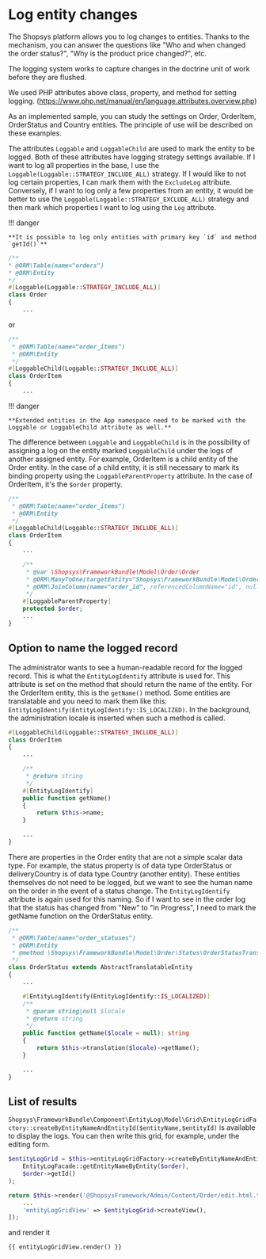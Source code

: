 # Log entity changes

The Shopsys platform allows you to log changes to entities.
Thanks to the mechanism, you can answer the questions like "Who and when changed the order status?", "Why is the product price changed?", etc.

The logging system works to capture changes in the doctrine unit of work before they are flushed.

We used PHP attributes above class, property, and method for setting logging. (https://www.php.net/manual/en/language.attributes.overview.php)

As an implemented sample, you can study the settings on Order, OrderItem, OrderStatus and Country entities.
The principle of use will be described on these examples.

The attributes `Loggable` and `LoggableChild` are used to mark the entity to be logged.
Both of these attributes have logging strategy settings available.
If I want to log all properties in the base, I use the `Loggable(Loggable::STRATEGY_INCLUDE_ALL)` strategy.
If I would like to not log certain properties, I can mark them with the `ExcludeLog` attribute.
Conversely, if I want to log only a few properties from an entity, it would be better to use the `Loggable(Loggable::STRATEGY_EXCLUDE_ALL)` strategy and then mark which properties I want to log using the `Log` attribute.

!!! danger

    **It is possible to log only entities with primary key `id` and method `getId()`**

```php
/**
* @ORM\Table(name="orders")
* @ORM\Entity
*/
#[Loggable(Loggable::STRATEGY_INCLUDE_ALL)]
class Order
{
    ...
```

or

```php
/**
 * @ORM\Table(name="order_items")
 * @ORM\Entity
 */
#[LoggableChild(Loggable::STRATEGY_INCLUDE_ALL)]
class OrderItem
{
    ...
```

!!! danger

    **Extended entities in the App namespace need to be marked with the Loggable or LoggableChild attribute as well.**

The difference between `Loggable` and `LoggableChild` is in the possibility of assigning a log on the entity marked `LoggableChild` under the logs of another assigned entity.
For example, OrderItem is a child entity of the Order entity. In the case of a child entity, it is still necessary to mark its binding property using the `LoggableParentProperty` attribute.
In the case of OrderItem, it's the `$order` property.

```php
/**
 * @ORM\Table(name="order_items")
 * @ORM\Entity
 */
#[LoggableChild(Loggable::STRATEGY_INCLUDE_ALL)]
class OrderItem
{
    ...

    /**
     * @var \Shopsys\FrameworkBundle\Model\Order\Order
     * @ORM\ManyToOne(targetEntity="Shopsys\FrameworkBundle\Model\Order\Order", inversedBy="items")
     * @ORM\JoinColumn(name="order_id", referencedColumnName="id", nullable=false, onDelete="CASCADE")
     */
    #[LoggableParentProperty]
    protected $order;
    ...
}
```

## Option to name the logged record

The administrator wants to see a human-readable record for the logged record.
This is what the `EntityLogIdentify` attribute is used for.
This attribute is set on the method that should return the name of the entity.
For the OrderItem entity, this is the `getName()` method.
Some entities are translatable and you need to mark them like this: `EntityLogIdentify(EntityLogIdentify::IS_LOCALIZED)`.
In the background, the administration locale is inserted when such a method is called.

```php
#[LoggableChild(Loggable::STRATEGY_INCLUDE_ALL)]
class OrderItem
{
    ...

    /**
     * @return string
     */
    #[EntityLogIdentify]
    public function getName()
    {
        return $this->name;
    }

    ...
}
```

There are properties in the Order entity that are not a simple scalar data type.
For example, the status property is of data type OrderStatus or deliveryCountry is of data type Country (another entity).
These entities themselves do not need to be logged, but we want to see the human name on the order in the event of a status change.
The `EntityLogIdentify` attribute is again used for this naming.
So if I want to see in the order log that the status has changed from "New" to "In Progress", I need to mark the getName function on the OrderStatus entity.

```php
/**
 * @ORM\Table(name="order_statuses")
 * @ORM\Entity
 * @method \Shopsys\FrameworkBundle\Model\Order\Status\OrderStatusTranslation translation(?string $locale = null)
 */
class OrderStatus extends AbstractTranslatableEntity
{
    ...

    #[EntityLogIdentify(EntityLogIdentify::IS_LOCALIZED)]
    /**
     * @param string|null $locale
     * @return string
     */
    public function getName($locale = null): string
    {
        return $this->translation($locale)->getName();
    }

    ...
}
```

## List of results

`Shopsys\FrameworkBundle\Component\EntityLog\Model\Grid\EntityLogGridFactory::createByEntityNameAndEntityId($entityName,$entityId)` is available to display the logs.
You can then write this grid, for example, under the editing form.

```php
$entityLogGrid = $this->entityLogGridFactory->createByEntityNameAndEntityId(
    EntityLogFacade::getEntityNameByEntity($order),
    $order->getId()
);

return $this->render('@ShopsysFramework/Admin/Content/Order/edit.html.twig', [
    ...
    'entityLogGridView' => $entityLogGrid->createView(),
]);
```

and render it

```
{{ entityLogGridView.render() }}
```
